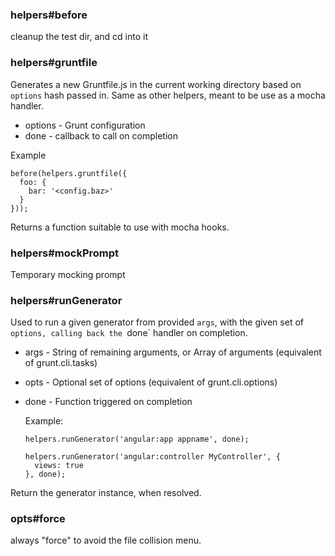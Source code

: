 ### helpers#before

cleanup the test dir, and cd into it

### helpers#gruntfile

Generates a new Gruntfile.js in the current working directory based on
`options` hash passed in. Same as other helpers, meant to be use as a mocha
handler.

- options  - Grunt configuration
- done     - callback to call on completion

Example

    before(helpers.gruntfile({
      foo: {
        bar: '<config.baz>'
      }
    }));

Returns a function suitable to use with mocha hooks.

### helpers#mockPrompt

Temporary mocking prompt

### helpers#runGenerator

Used to run a given generator from provided `args`, with the given set of
`options, calling back the `done` handler on completion.

- args   - String of remaining arguments, or Array of arguments (equivalent
            of grunt.cli.tasks)
- opts   - Optional set of options (equivalent of grunt.cli.options)
- done   - Function triggered on completion

  Example:

      helpers.runGenerator('angular:app appname', done);

      helpers.runGenerator('angular:controller MyController', {
        views: true
      }, done);

Return the generator instance, when resolved.

### opts#force

always "force" to avoid the file collision menu.

